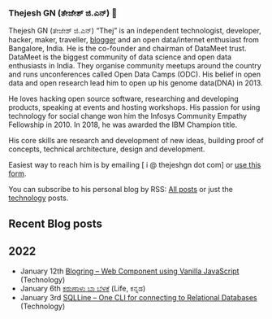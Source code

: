 ### Thejesh GN (ತೇಜೇಶ್ ಜಿ.ಎನ್) 👋

Thejesh GN (ತೇಜೇಶ್ ಜಿ.ಎನ್) “Thej” is an independent technologist, developer, hacker, maker, traveller, [blogger](https://thejeshgn.com/) and an open data/internet enthusiast from Bangalore, India. He is the co-founder and chairman of DataMeet trust. DataMeet is the biggest community of data science and open data enthusiasts in India. They organise community meetups around the country and runs unconferences called Open Data Camps (ODC). His belief in open data and open research lead him to open up his genome data(DNA) in 2013.

He loves hacking open source software, researching and developing products, speaking at events and hosting workshops. His passion for using technology for social change won him the Infosys Community Empathy Fellowship in 2010. In 2018, he was awarded the IBM Champion title.

His core skills are research and development of new ideas, building proof of concepts, technical architecture, design and development.

Easiest way to reach him is by emailing [ i @ thejeshgn dot com] or [use this form](https://thejeshgn.com/contact/).

You can subscribe to his personal blog by RSS: [All posts](https://feeds.thejeshgn.com/thejeshgn) or just the [technology](https://feeds.thejeshgn.com/technology) posts.

## Recent Blog posts
<!-- BLOG-POST-LIST:START -->
<h2> 2022 </h2>
<ul><li class=""><div class="sya_postcontent"><span class="sya_date">January 12th <span class="sya_sep"> </span></span><a href="https://thejeshgn.com/2022/01/12/web-component-using-vanilla-javascript/" class="sya_postlink post-21391" rel="bookmark">Blogring – Web Component using Vanilla JavaScript</a> <span class="sya_categories"><span class="sya_bracket">(</span>Technology<span class="sya_bracket">)</span></span></div></li><li class=""><div class="sya_postcontent"><span class="sya_date">January 6th <span class="sya_sep"> </span></span><a href="https://thejeshgn.com/2022/01/06/karunaalu-baa-belake/" class="sya_postlink post-21371" rel="bookmark">ಕರುಣಾಳು ಬಾ ಬೆಳಕೆ</a> <span class="sya_categories"><span class="sya_bracket">(</span>Life, ಕನ್ನಡ<span class="sya_bracket">)</span></span></div></li><li class=""><div class="sya_postcontent"><span class="sya_date">January 3rd <span class="sya_sep"> </span></span><a href="https://thejeshgn.com/2022/01/03/sqlline-one-cli-for-connecting-to-relational-databases/" class="sya_postlink post-21274" rel="bookmark">SQLLine – One CLI for connecting to Relational Databases</a> <span class="sya_categories"><span class="sya_bracket">(</span>Technology<span class="sya_bracket">)</span></span></div></li></ul>
<!-- BLOG-POST-LIST:END -->
